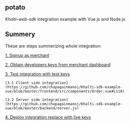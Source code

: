 ## potato ##
*Khalti-web-sdk* integration example with Vue.js and Node.js

## Summery ##
These are steps summerizing whole integration:

[1. Signup as merchant](https://khalti.com/merchant/)

[2. Obtain developers keys from merchant dashboard]()

[3. Test integration with test keys](#use_test_keys)

	[3.1 Client side integration](https://github.com/chapagainmanoj/Khalti-sdk-example-vue/blob/master/frontend/src/components/Order.vue#L118)
	
	[3.2 Server side integration](https://github.com/chapagainmanoj/Khalti-sdk-example-vue/blob/master/backend/server.js)
	
[4. Deploy integration replace with live keys](#use_live_Keys)
